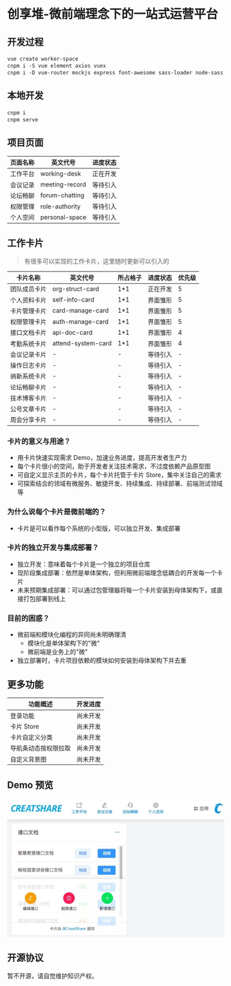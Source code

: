 # 创享堆-微前端理念下的一站式运营平台

## 开发过程

```
vue create worker-space
cnpm i -S vue element axios vuex
cnpm i -D vue-router mockjs express font-awesome sass-loader node-sass
```

## 本地开发

```
cnpm i
cnpm serve
```

## 项目页面

|页面名称|英文代号|进度状态|
|----|----|----|
|工作平台|working-desk|正在开发|
|会议记录|meeting-record|等待引入|
|论坛畅聊|forum-chatting|等待引入|
|权限管理|role-authority|等待引入|
|个人空间|personal-space|等待引入|

## 工作卡片

> 有很多可以实现的工作卡片，这里随时更新可以引入的

|卡片名称|英文代号|所占格子|进度状态|优先级|
|----|----|----|----|----|
|团队成员卡片|org-struct-card|1*1|正在开发|5|
|个人资料卡片|self-info-card|1*1|界面雏形|5|
|卡片管理卡片|card-manage-card|1*1|界面雏形|5|
|权限管理卡片|auth-manage-card|1*1|界面雏形|5|
|接口文档卡片|api-doc-card|1*1|界面雏形|4|
|考勤系统卡片|attend-system-card|1*1|界面雏形|4|
|会议记录卡片|-|-|等待引入|-|
|操作日志卡片|-|-|等待引入|-|
|纳新系统卡片|-|-|等待引入|-|
|论坛畅聊卡片|-|-|等待引入|-|
|技术博客卡片|-|-|等待引入|-|
|公号文章卡片|-|-|等待引入|-|
|周会分享卡片|-|-|等待引入|-|

### 卡片的意义与用途？

* 用卡片快速实现需求 Demo，加速业务进度，提高开发者生产力
* 每个卡片很小的空间，助于开发者关注技术需求，不过度依赖产品原型图
* 可自定义显示主页的卡片，每个卡片托管于卡片 Store，集中关注自己的需求
* 可探索结合的领域有微服务、敏捷开发、持续集成、持续部署、前端测试领域等

### 为什么说每个卡片是微前端的？

* 卡片是可以看作每个系统的小型版，可以独立开发、集成部署

### 卡片的独立开发与集成部署？

* 独立开发：意味着每个卡片是一个独立的项目仓库
* 现阶段集成部署：依然是单体架构，但利用微前端理念低耦合的开发每一个卡片
* 未来预期集成部署：可以通过包管理器将每一个卡片安装到母体架构下，或直接打包部署到线上

### 目前的困惑？

* 微前端和模块化编程的异同尚未明确理清
  * 模块化是单体架构下的"微"
  * 微前端是业务上的"微"
* 独立部署时，卡片项目依赖的模块如何安装到母体架构下并去重

## 更多功能

|功能概述|开发进度|
|----|----|
|登录功能|尚未开发|
|卡片 Store|尚未开发|
|卡片自定义分类|尚未开发|
|导航条动态按权限拉取|尚未开发|
|自定义背景图|尚未开发|

## Demo 预览

![](./src/assets/demo.png)

## 开源协议

暂不开源，请自觉维护知识产权。